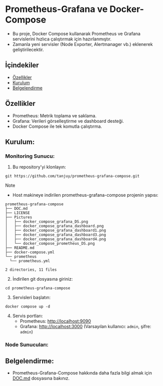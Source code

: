 # Prometheus-Grafana ve Docker-Compose

+ Bu proje, Docker Compose kullanarak Prometheus ve Grafana servislerini hızlıca çalıştırmak için hazırlanmıştır. 
+ Zamanla yeni servisler (Node Exporter, Alertmanager vb.) eklenerek geliştirilecektir.

## İçindekiler

- [Özellikler](##özellikler)
- [Kurulum](##Kurulum)
- [Belgelendirme](##Belgelendirme)

## Özellikler

- Prometheus: Metrik toplama ve saklama.
- Grafana: Verileri görselleştirme ve dashboard desteği.
- Docker Compose ile tek komutla çalıştırma.

## Kurulum:
### Monitoring Sunucu:


1. Bu repository'yi klonlayın:

```shell
git https://github.com/tanjuy/prometheus-grafana-compose.git
```


> [!NOTE]
> + Host makineye indirilen prometheus-grafana-compose projenin yapısı:
> ```shell
> prometheus-grafana-compose
>├── DOC.md
>├── LICENSE
>├── Pictures
>│   ├── docker_compose_grafana_DS.png
>│   ├── docker_compose_grafana_dashboard.png
>│   ├── docker_compose_grafana_dashboard1.png
>│   ├── docker_compose_grafana_dashboard3.png
>│   ├── docker_compose_grafana_dashboard4.png
>│   └── docker_compose_prometheus_DS.png
>├── README.md
>├── docker-compose.yml
>└── prometheus
>   └── prometheus.yml
>
> 2 directories, 11 files
> ```


2. İndirilen git dosyasına giriniz:

```shell
cd prometheus-grafana-compose
```

3. Servisleri başlatın:

```shell
docker compose up -d
```

4. Servis portları:
	+ Prometheus: [http://localhost:9090](http://localhost:9090)
	+ Grafana: [http://localhost:3000](http://localhost:3000) (Varsayılan kullanıcı: `admin`, şifre: `admin`)

### Node Sunucuları:


## Belgelendirme:

+ Prometheus-Grafana-Compose hakkında daha fazla bilgi almak için [DOC.md](DOC.md) dosyasına bakınız.
